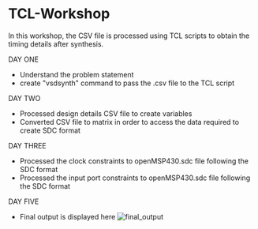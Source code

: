 # TCL-Workshop
In this workshop, the CSV file is processed using TCL scripts to obtain the timing details after synthesis.

DAY ONE
- Understand the problem statement
- create "vsdsynth" command to pass the .csv file to the TCL script

DAY TWO
- Processed design details CSV file to create variables
- Converted CSV file to matrix in order to access the data required to create SDC format

DAY THREE
- Processed the clock constraints to openMSP430.sdc file following the SDC format
- Processed the input port constraints to openMSP430.sdc file following the SDC format

DAY FIVE
- Final output is displayed here
![final_output](https://github.com/anvithashirva/TCL-Workshop/assets/130870681/db8d754b-3f9c-459e-b9a1-bbacefd43ae7)
